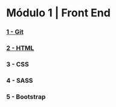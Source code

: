 # Módulo 1 | Front End

### [1 - Git](https://github.com/angelprg/bootcamp/blob/main/modulo1/1-Git.md)
### [2 - HTML](https://github.com/angelprg/bootcamp/blob/main/modulo1/2-HTML.md)
### 3 - CSS
### 4 - SASS
### 5 - Bootstrap
